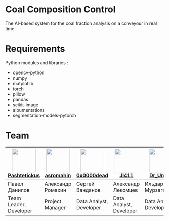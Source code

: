 # Coal Composition Control 

The AI-based system for the coal fraction analysis on a conveyour in real time

# Requirements

Python modules and libraries :

- opencv-python
- numpy
- matplotlib
- torch
- pillow
- pandas
- scikit-image
- albumentations
- segmentation-models-pytorch

# Team 

| [<img src="https://avatars.githubusercontent.com/u/46760758?v=4" width="75px;"/>](https://github.com/Pashtetickus)<br>[Pashtetickus](https://github.com/Pashtetickus)</br> | [<img src="https://avatars.githubusercontent.com/u/43125377?v=4" width="75px;"/>](https://github.com/asromahin) <br>[asromahin](https://github.com/asromahin) | [<img src="https://avatars.githubusercontent.com/u/41781097?v=4" width="75px;"/>](https://github.com/0x0000dead)<br>[0x0000dead](https://github.com/0x0000dead) | [<img src="https://avatars.githubusercontent.com/u/69035428?v=4" width="75px;"/>](https://github.com/JI411)<br>[JI411](https://github.com/JI411) | [<img src="https://avatars.githubusercontent.com/u/18001464?v=4" width="75px;"/>](https://github.com/IldarMurzagaleev)<br>[Dr_Under](https://github.com/IldarMurzagaleev)</br> | [<img src="https://avatars.githubusercontent.com/u/26169258?v=4" width="75px;"/>](https://github.com/LRDPRDX)<br>[LRDPRDX](https://github.com/LRDPRDX) |
| ---   | --- | --- | --- | --- | --- |
| Павел Данилов | Александр Ромахин | Сергей Ванданов | Александр Лекомцев | Ильдар Мурзагалеев | Богдан Сикач |
| Team Leader, <br>Developer</br> | Project Manager | Data Analyst, <br>Developer</br>| Data Analyst, <br>Developer</br> | Data Analyst, <br>Developer</br> | Technical Writer |

